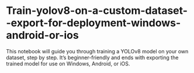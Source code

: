# Train-yolov8-on-a-custom-dataset--export-for-deployment-windows-android-or-ios
This notebook will guide you through training a YOLOv8 model on your own dataset, step by step. It’s beginner-friendly and ends with exporting the trained model for use on Windows, Android, or iOS.
